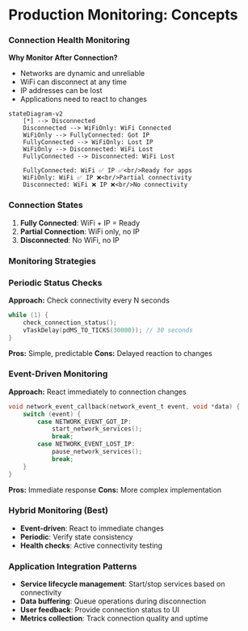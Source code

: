 # Production Monitoring: Concepts

<div class="grid grid-cols-2 gap-8">

<div>

### Connection Health Monitoring

**Why Monitor After Connection?**
- Networks are dynamic and unreliable
- WiFi can disconnect at any time
- IP addresses can be lost
- Applications need to react to changes

```mermaid
stateDiagram-v2
    [*] --> Disconnected
    Disconnected --> WiFiOnly: WiFi Connected
    WiFiOnly --> FullyConnected: Got IP
    FullyConnected --> WiFiOnly: Lost IP
    WiFiOnly --> Disconnected: WiFi Lost
    FullyConnected --> Disconnected: WiFi Lost
    
    FullyConnected: WiFi ✅ IP ✅<br/>Ready for apps
    WiFiOnly: WiFi ✅ IP ❌<br/>Partial connectivity
    Disconnected: WiFi ❌ IP ❌<br/>No connectivity
```

### Connection States
1. **Fully Connected**: WiFi + IP = Ready
2. **Partial Connection**: WiFi only, no IP
3. **Disconnected**: No WiFi, no IP

</div>

<div>

### Monitoring Strategies

### Periodic Status Checks
**Approach:** Check connectivity every N seconds
```c
while (1) {
    check_connection_status();
    vTaskDelay(pdMS_TO_TICKS(30000)); // 30 seconds
}
```
**Pros:** Simple, predictable
**Cons:** Delayed reaction to changes

### Event-Driven Monitoring  
**Approach:** React immediately to connection changes
```c
void network_event_callback(network_event_t event, void *data) {
    switch (event) {
        case NETWORK_EVENT_GOT_IP:
            start_network_services();
            break;
        case NETWORK_EVENT_LOST_IP:
            pause_network_services();
            break;
    }
}
```
**Pros:** Immediate response
**Cons:** More complex implementation

### Hybrid Monitoring (Best)
- **Event-driven**: React to immediate changes
- **Periodic**: Verify state consistency
- **Health checks**: Active connectivity testing

</div>

</div>

### Application Integration Patterns

- **Service lifecycle management**: Start/stop services based on connectivity
- **Data buffering**: Queue operations during disconnection
- **User feedback**: Provide connection status to UI
- **Metrics collection**: Track connection quality and uptime